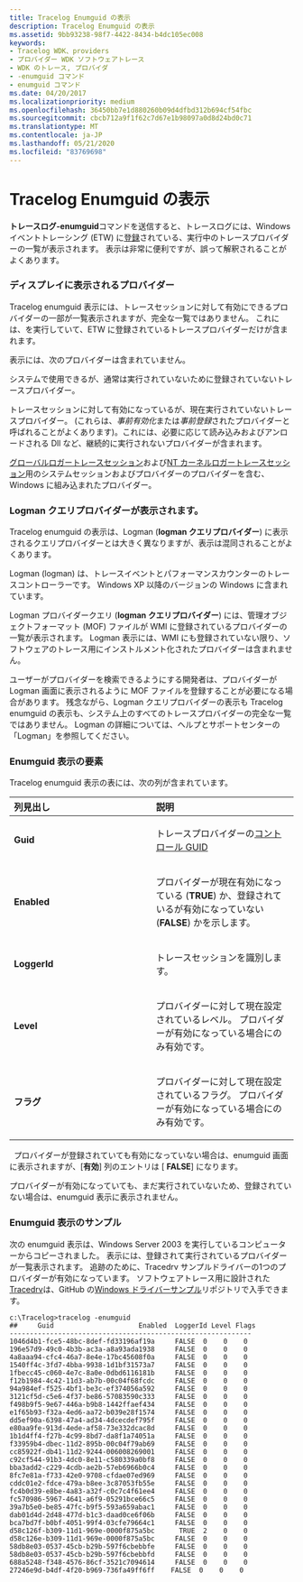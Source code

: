 ```yaml
---
title: Tracelog Enumguid の表示
description: Tracelog Enumguid の表示
ms.assetid: 9bb93238-98f7-4422-8434-b4dc105ec008
keywords:
- Tracelog WDK、providers
- プロバイダー WDK ソフトウェアトレース
- WDK のトレース, プロバイダ
- -enumguid コマンド
- enumguid コマンド
ms.date: 04/20/2017
ms.localizationpriority: medium
ms.openlocfilehash: 36450bb7e1d880260b09d4dfbd312b694cf54fbc
ms.sourcegitcommit: cbcb712a9f1f62c7d67e1b98097a0d8d24bd0c71
ms.translationtype: MT
ms.contentlocale: ja-JP
ms.lasthandoff: 05/21/2020
ms.locfileid: "83769698"
---
```

# <a name="tracelog-enumguid-display"></a>Tracelog Enumguid の表示

**トレースログ-enumguid**コマンドを送信すると、トレースログには、Windows イベントトレーシング (ETW) に[登録](registered-provider.md)されている、実行中のトレースプロバイダーの一覧が表示されます。 表示は非常に便利ですが、誤って解釈されることがよくあります。

### <a name="span-idwhich_providers_appear_in_the_display_spanspan-idwhich_providers_appear_in_the_display_spanwhich-providers-appear-in-the-display"></a><span id="which_providers_appear_in_the_display_"></span><span id="WHICH_PROVIDERS_APPEAR_IN_THE_DISPLAY_"></span>ディスプレイに表示されるプロバイダー

Tracelog enumguid 表示には、トレースセッションに対して有効にできるプロバイダーの一部が一覧表示されますが、完全な一覧ではありません。 これには、を実行していて、ETW に登録されているトレースプロバイダーだけが含まれます。

表示には、次のプロバイダーは含まれていません。

システムで使用できるが、通常は実行されていないために登録されていないトレースプロバイダー。

トレースセッションに対して有効になっているが、現在実行されていないトレースプロバイダー。 (これらは、*事前有効化*または*事前登録*されたプロバイダーと呼ばれることがよくあります)。これには、必要に応じて読み込みおよびアンロードされる Dll など、継続的に実行されないプロバイダーが含まれます。

[グローバルロガートレースセッション](global-logger-trace-session.md)および[NT カーネルロガートレースセッション](nt-kernel-logger-trace-session.md)用のシステムセッションおよびプロバイダーのプロバイダーを含む、Windows に組み込まれたプロバイダー。

### <a name="span-idthe_logman_query_providers_displayspanspan-idthe_logman_query_providers_displayspanthe-logman-query-providers-display"></a><span id="the_logman_query_providers_display"></span><span id="THE_LOGMAN_QUERY_PROVIDERS_DISPLAY"></span>Logman クエリプロバイダーが表示されます。

Tracelog enumguid の表示は、Logman (**logman クエリプロバイダー**) に表示されるクエリプロバイダーとは大きく異なりますが、表示は混同されることがよくあります。

Logman (logman) は、トレースイベントとパフォーマンスカウンターのトレースコントローラーです。 Windows XP 以降のバージョンの Windows に含まれています。

Logman プロバイダークエリ (**logman クエリプロバイダー**) には、管理オブジェクトフォーマット (MOF) ファイルが WMI に登録されているプロバイダーの一覧が表示されます。 Logman 表示には、WMI にも登録されていない限り、ソフトウェアのトレース用にインストルメント化されたプロバイダーは含まれません。

ユーザーがプロバイダーを検索できるようにする開発者は、プロバイダーが Logman 画面に表示されるように MOF ファイルを登録することが必要になる場合があります。 残念ながら、Logman クエリプロバイダーの表示も Tracelog enumguid の表示も、システム上のすべてのトレースプロバイダーの完全な一覧ではありません。 Logman の詳細については、ヘルプとサポートセンターの「Logman」を参照してください。

### <a name="span-idelements_of_the_enumguid_displayspanspan-idelements_of_the_enumguid_displayspanelements-of-the-enumguid-display"></a><span id="elements_of_the_enumguid_display"></span><span id="ELEMENTS_OF_THE_ENUMGUID_DISPLAY"></span>Enumguid 表示の要素

Tracelog enumguid 表示の表には、次の列が含まれています。

<table>
<colgroup>
<col width="50%" />
<col width="50%" />
</colgroup>
<thead>
<tr class="header">
<th align="left">列見出し</th>
<th align="left">説明</th>
</tr>
</thead>
<tbody>
<tr class="odd">
<td align="left"><p><strong>Guid</strong></p></td>
<td align="left"><p>トレースプロバイダーの<a href="control-guid.md" data-raw-source="[control GUID](control-guid.md)">コントロール GUID</a></p></td>
</tr>
<tr class="even">
<td align="left"><p><strong>Enabled</strong></p></td>
<td align="left"><p>プロバイダーが現在有効になっている (<strong>TRUE</strong>) か、登録されているが有効になっていない (<strong>FALSE</strong>) かを示します。</p></td>
</tr>
<tr class="odd">
<td align="left"><p><strong>LoggerId</strong></p></td>
<td align="left"><p>トレースセッションを識別します。</p></td>
</tr>
<tr class="even">
<td align="left"><p><strong>Level</strong></p></td>
<td align="left"><p>プロバイダーに対して現在設定されているレベル。 プロバイダーが有効になっている場合にのみ有効です。</p></td>
</tr>
<tr class="odd">
<td align="left"><p><strong>フラグ</strong></p></td>
<td align="left"><p>プロバイダーに対して現在設定されているフラグ。 プロバイダーが有効になっている場合にのみ有効です。</p></td>
</tr>
</tbody>
</table>

 
プロバイダーが登録されていても有効になっていない場合は、enumguid 画面に表示されますが、[**有効**] 列のエントリは [ **FALSE**] になります。

プロバイダーが有効になっていても、まだ実行されていないため、登録されていない場合は、enumguid 表示に表示されません。

### <a name="span-idsample_enumguid_displayspanspan-idsample_enumguid_displayspansample-enumguid-display"></a><span id="sample_enumguid_display"></span><span id="SAMPLE_ENUMGUID_DISPLAY"></span>Enumguid 表示のサンプル

次の enumguid 表示は、Windows Server 2003 を実行しているコンピューターからコピーされました。 表示には、登録されて実行されているプロバイダーが一覧表示されます。 追跡のために、Tracedrv サンプルドライバーの1つのプロバイダーが有効になっています。 ソフトウェアトレース用に設計された[Tracedrv](https://github.com/Microsoft/Windows-driver-samples/tree/master/general/tracing/tracedriver)は、GitHub の[Windows ドライバーサンプル](https://github.com/Microsoft/Windows-driver-samples)リポジトリで入手できます。

```
c:\Tracelog>tracelog -enumguid
##     Guid                     Enabled  LoggerId Level Flags
------------------------------------------------------------
1046d4b1-fce5-48bc-8def-fd33196af19a     FALSE  0    0    0
196e57d9-49c0-4b3b-ac3a-a8a93ada1938     FALSE  0    0    0
4a8aaa94-cfc4-46a7-8e4e-17bc45608f0a     FALSE  0    0    0
1540ff4c-3fd7-4bba-9938-1d1bf31573a7     FALSE  0    0    0
1fbecc45-c060-4e7c-8a0e-0dbd6116181b     FALSE  0    0    0
f12b1984-4c42-11d3-ab7b-00c04f68fcdc     FALSE  0    0    0
94a984ef-f525-4bf1-be3c-ef374056a592     FALSE  0    0    0
3121cf5d-c5e6-4f37-be86-57083590c333     FALSE  0    0    0
f498b9f5-9e67-446a-b9b8-1442ffaef434     FALSE  0    0    0
e1f65b93-f32a-4ed6-aa72-b039e28f1574     FALSE  0    0    0
dd5ef90a-6398-47a4-ad34-4dcecdef795f     FALSE  0    0    0
e80aa9fe-913d-4ede-af58-73e332dcac8d     FALSE  0    0    0
1b1d4ff4-f27b-4c99-8bd7-da8f1a74051a     FALSE  0    0    0
f33959b4-dbec-11d2-895b-00c04f79ab69     FALSE  0    0    0
cc85922f-db41-11d2-9244-006008269001     FALSE  0    0    0
c92cf544-91b3-4dc0-8e11-c580339a0bf8     FALSE  0    0    0
bba3add2-c229-4cdb-ae2b-57eb6966b0c4     FALSE  0    0    0
8fc7e81a-f733-42e0-9708-cfdae07ed969     FALSE  0    0    0
cddc01e2-fdce-479a-b8ee-3c87053fb55e     FALSE  0    0    0
fc4b0d39-e8be-4a83-a32f-c0c7c4f61ee4     FALSE  0    0    0
fc570986-5967-4641-a6f9-05291bce66c5     FALSE  0    0    0
39a7b5e0-be85-47fc-b9f5-593a659abac1     FALSE  0    0    0
dab01d4d-2d48-477d-b1c3-daad0ce6f06b     FALSE  0    0    0
bca7bd7f-b0bf-4051-99f4-03cfe79664c1     FALSE  0    0    0
d58c126f-b309-11d1-969e-0000f875a5bc      TRUE  2    0    0
d58c126e-b309-11d1-969e-0000f875a5bc     FALSE  0    0    0
58db8e03-0537-45cb-b29b-597f6cbebbfe     FALSE  0    0    0
58db8e03-0537-45cb-b29b-597f6cbebbfd     FALSE  0    0    0
688a5248-f348-4576-86cf-3521c7094614     FALSE  0    0    0
27246e9d-b4df-4f20-b969-736fa49ff6ff    FALSE  0    0    0
```
